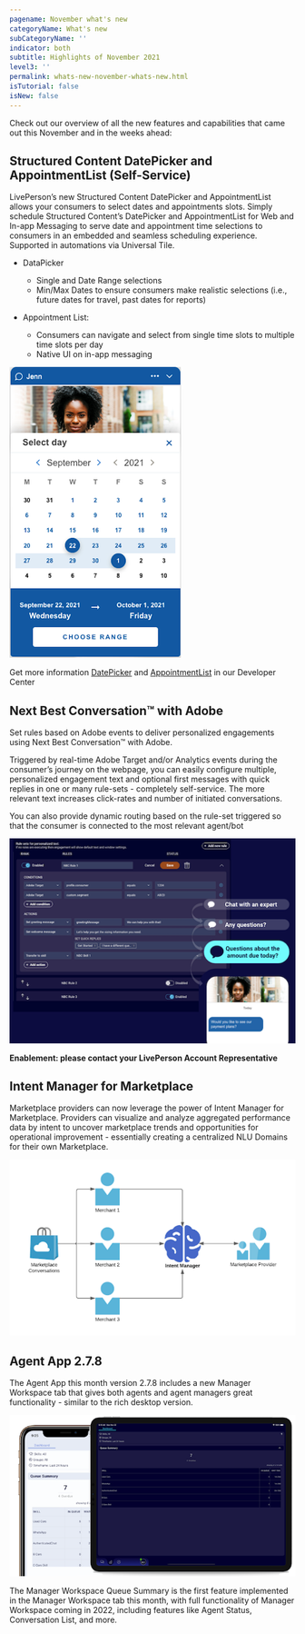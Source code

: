 ```yaml
---
pagename: November what's new
categoryName: What's new
subCategoryName: ''
indicator: both
subtitle: Highlights of November 2021
level3: ''
permalink: whats-new-november-whats-new.html
isTutorial: false
isNew: false
---
```

Check out our overview of all the new features and capabilities that came out this November and in the weeks ahead:

## Structured Content DatePicker and AppointmentList (Self-Service)

LivePerson’s new Structured Content DatePicker and AppointmentList allows your consumers to select dates and appointments slots. Simply schedule Structured Content’s DatePicker and AppointmentList for Web and In-app Messaging to serve date and appointment time selections to consumers in an embedded and seamless scheduling experience. Supported in automations via Universal Tile.

* DataPicker
  * Single and Date Range selections
  * Min/Max Dates to ensure consumers make realistic selections (i.e., future dates for travel, past dates for reports)

* Appointment List:
  * Consumers can navigate and select from single time slots to multiple time slots per day
  * Native UI on in-app messaging

![](img/whats-new-nov-1.png)

Get more information [DatePicker]( https://developers.liveperson.com/mobile-sdk-and-web-templates-date-picker-template.html) and [AppointmentList]( https://developers.liveperson.com/mobile-sdk-and-web-templates-schedule-slot-list-template.html)  in our Developer Center

## Next Best Conversation™ with Adobe

Set rules based on Adobe events to deliver personalized engagements using Next Best Conversation™  with Adobe. 

Triggered by real-time Adobe Target and/or Analytics events during the consumer’s journey on the webpage, you can easily configure multiple, personalized engagement text and optional first messages with quick replies in one or many rule-sets - completely self-service. The more relevant text increases click-rates and number of initiated conversations.

You can also provide dynamic routing based on the rule-set triggered so that the consumer is connected to the most relevant agent/bot

![](img/whats-new-nov-2.png)

**Enablement: please contact your LivePerson Account Representative**

## Intent Manager for Marketplace

Marketplace providers can now leverage the power of Intent Manager for Marketplace. Providers can visualize and analyze aggregated performance data by intent to uncover marketplace trends  and opportunities for operational improvement - essentially creating a centralized NLU Domains for their own Marketplace.

![](img/whats-new-nov-3.png)

## Agent App 2.7.8
The Agent App this month version 2.7.8 includes a new Manager Workspace tab that gives both agents and agent managers great functionality - similar to the rich desktop version. 

![](img/whats-new-nov-4.png)

The Manager Workspace Queue Summary is the first feature implemented in the Manager Workspace tab this month, with full functionality of Manager Workspace coming in 2022, including features like Agent Status, Conversation List, and more.


